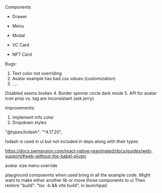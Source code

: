Components

- Drawer
- Menu
- Modal

- VC Card
- NFT Card




Bugs:
1. Text color not overriding
2. Avatar example has bad css values (customization)
3. <Button disabled>
  <Text>Disabled</Text>
</Button> seems broken
4. Border spinner circle dark mode
5. API for avatar icon prop vs. tag are inconsistant (ask jerry)

Improvements:
1. Implement info color
2. Dropdown styles


  "@types/lodash": "^4.17.20",

  lodash is used in ui but not included in deps along with their types
  
https://docs.swmansion.com/react-native-reanimated/docs/guides/web-support/#web-without-the-babel-plugin

avatar size menu override

playground compoennts when used bring in all the example code. Might want to make either another lib or move those components to ui
Then restore     "build": "tsc -b && vite build", in launchpad
